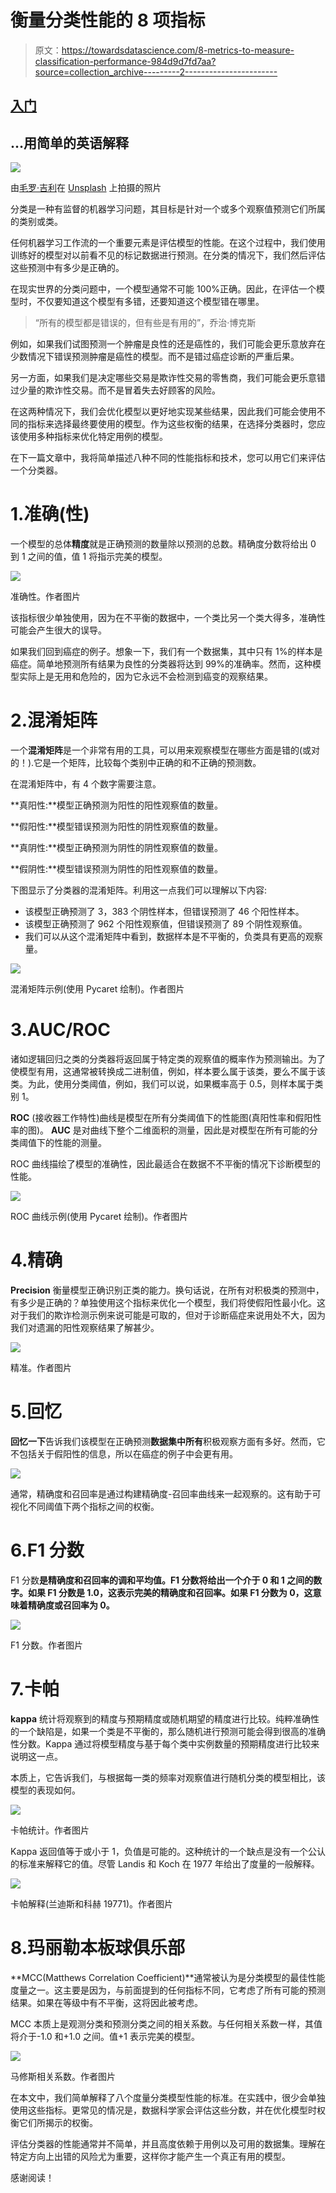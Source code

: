 # 衡量分类性能的 8 项指标

> 原文：<https://towardsdatascience.com/8-metrics-to-measure-classification-performance-984d9d7fd7aa?source=collection_archive---------2----------------------->

## [入门](https://towardsdatascience.com/tagged/getting-started)

## …用简单的英语解释

![](img/1a91a09faa496a31a2eabaf2ee4cb722.png)

由[毛罗·吉利](https://unsplash.com/@maurogigliphoto?utm_source=unsplash&utm_medium=referral&utm_content=creditCopyText)在 [Unsplash](https://unsplash.com/s/photos/target?utm_source=unsplash&utm_medium=referral&utm_content=creditCopyText) 上拍摄的照片

分类是一种有监督的机器学习问题，其目标是针对一个或多个观察值预测它们所属的类别或类。

任何机器学习工作流的一个重要元素是评估模型的性能。在这个过程中，我们使用训练好的模型对以前看不见的标记数据进行预测。在分类的情况下，我们然后评估这些预测中有多少是正确的。

在现实世界的分类问题中，一个模型通常不可能 100%正确。因此，在评估一个模型时，不仅要知道这个模型有多错，还要知道这个模型错在哪里。

> “所有的模型都是错误的，但有些是有用的”，乔治·博克斯

例如，如果我们试图预测一个肿瘤是良性的还是癌性的，我们可能会更乐意放弃在少数情况下错误预测肿瘤是癌性的模型。而不是错过癌症诊断的严重后果。

另一方面，如果我们是决定哪些交易是欺诈性交易的零售商，我们可能会更乐意错过少量的欺诈性交易。而不是冒着失去好顾客的风险。

在这两种情况下，我们会优化模型以更好地实现某些结果，因此我们可能会使用不同的指标来选择最终要使用的模型。作为这些权衡的结果，在选择分类器时，您应该使用多种指标来优化特定用例的模型。

在下一篇文章中，我将简单描述八种不同的性能指标和技术，您可以用它们来评估一个分类器。

# 1.准确(性)

一个模型的总体**精度**就是正确预测的数量除以预测的总数。精确度分数将给出 0 到 1 之间的值，值 1 将指示完美的模型。

![](img/1445c4ed49ae5c3f6180ae0808316c28.png)

准确性。作者图片

该指标很少单独使用，因为在不平衡的数据中，一个类比另一个类大得多，准确性可能会产生很大的误导。

如果我们回到癌症的例子。想象一下，我们有一个数据集，其中只有 1%的样本是癌症。简单地预测所有结果为良性的分类器将达到 99%的准确率。然而，这种模型实际上是无用和危险的，因为它永远不会检测到癌变的观察结果。

# 2.混淆矩阵

一个**混淆矩阵**是一个非常有用的工具，可以用来观察模型在哪些方面是错的(或对的！).它是一个矩阵，比较每个类别中正确的和不正确的预测数。

在混淆矩阵中，有 4 个数字需要注意。

**真阳性:**模型正确预测为阳性的阳性观察值的数量。

**假阳性:**模型错误预测为阳性的阴性观察值的数量。

**真阴性:**模型正确预测为阴性的阴性观察值的数量。

**假阴性:**模型错误预测为阴性的阳性观察值的数量。

下图显示了分类器的混淆矩阵。利用这一点我们可以理解以下内容:

*   该模型正确预测了 3，383 个阴性样本，但错误预测了 46 个阳性样本。
*   该模型正确预测了 962 个阳性观察值，但错误预测了 89 个阴性观察值。
*   我们可以从这个混淆矩阵中看到，数据样本是不平衡的，负类具有更高的观察量。

![](img/7edb364962b670cbab562cf63b20c57f.png)

混淆矩阵示例(使用 Pycaret 绘制)。作者图片

# 3.AUC/ROC

诸如逻辑回归之类的分类器将返回属于特定类的观察值的概率作为预测输出。为了使模型有用，这通常被转换成二进制值，例如，样本要么属于该类，要么不属于该类。为此，使用分类阈值，例如，我们可以说，如果概率高于 0.5，则样本属于类别 1。

**ROC** (接收器工作特性)曲线是模型在所有分类阈值下的性能图(真阳性率和假阳性率的图)。 **AUC** 是对曲线下整个二维面积的测量，因此是对模型在所有可能的分类阈值下的性能的测量。

ROC 曲线描绘了模型的准确性，因此最适合在数据不不平衡的情况下诊断模型的性能。

![](img/d0baaa53d511a247df89b8fa7f978417.png)

ROC 曲线示例(使用 Pycaret 绘制)。作者图片

# 4.精确

**Precision** 衡量模型正确识别正类的能力。换句话说，在所有对积极类的预测中，有多少是正确的？单独使用这个指标来优化一个模型，我们将使假阳性最小化。这对于我们的欺诈检测示例来说可能是可取的，但对于诊断癌症来说用处不大，因为我们对遗漏的阳性观察结果了解甚少。

![](img/65b5383db553a1644dc72962c75a159a.png)

精准。作者图片

# 5.回忆

**回忆一下**告诉我们该模型在正确预测**数据集中所有**积极观察方面有多好。然而，它不包括关于假阳性的信息，所以在癌症的例子中会更有用。

![](img/059a560560311dcd8c050c24261717a3.png)

通常，精确度和召回率是通过构建精确度-召回率曲线来一起观察的。这有助于可视化不同阈值下两个指标之间的权衡。

# 6.F1 分数

F1 分数**是精确度和召回率的调和平均值。F1 分数将给出一个介于 0 和 1 之间的数字。如果 F1 分数是 1.0，这表示完美的精确度和召回率。如果 F1 分数为 0，这意味着精确度或召回率为 0。**

![](img/b5ee3612a793b65b749b0613fe6d297f.png)

F1 分数。作者图片

# 7.卡帕

**kappa** 统计将观察到的精度与预期精度或随机期望的精度进行比较。纯粹准确性的一个缺陷是，如果一个类是不平衡的，那么随机进行预测可能会得到很高的准确性分数。Kappa 通过将模型精度与基于每个类中实例数量的预期精度进行比较来说明这一点。

本质上，它告诉我们，与根据每一类的频率对观察值进行随机分类的模型相比，该模型的表现如何。

![](img/4eca097f0c76ca8735d036cc6f7c2afe.png)

卡帕统计。作者图片

Kappa 返回值等于或小于 1，负值是可能的。这种统计的一个缺点是没有一个公认的标准来解释它的值。尽管 Landis 和 Koch 在 1977 年给出了度量的一般解释。

![](img/3eea4bbee480b730706aa48450c9511d.png)

卡帕解释(兰迪斯和科赫 19771)。作者图片

# 8.玛丽勒本板球俱乐部

**MCC(Matthews Correlation Coefficient)**通常被认为是分类模型的最佳性能度量之一。这主要是因为，与前面提到的任何指标不同，它考虑了所有可能的预测结果。如果在等级中有不平衡，这将因此被考虑。

MCC 本质上是观测分类和预测分类之间的相关系数。与任何相关系数一样，其值将介于-1.0 和+1.0 之间。值+1 表示完美的模型。

![](img/5225200bd177d55f11d13d80e74dd7e8.png)

马修斯相关系数。作者图片

在本文中，我们简单解释了八个度量分类模型性能的标准。在实践中，很少会单独使用这些指标。更常见的情况是，数据科学家会评估这些分数，并在优化模型时权衡它们所揭示的权衡。

评估分类器的性能通常并不简单，并且高度依赖于用例以及可用的数据集。理解在特定方向上出错的风险尤为重要，这样你才能产生一个真正有用的模型。

感谢阅读！